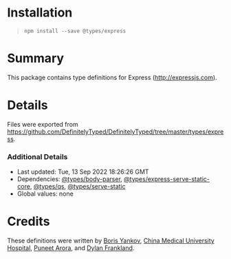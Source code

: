 # Installation
> `npm install --save @types/express`

# Summary
This package contains type definitions for Express (http://expressjs.com).

# Details
Files were exported from https://github.com/DefinitelyTyped/DefinitelyTyped/tree/master/types/express.

### Additional Details
 * Last updated: Tue, 13 Sep 2022 18:26:26 GMT
 * Dependencies: [@types/body-parser](https://npmjs.com/package/@types/body-parser), [@types/express-serve-static-core](https://npmjs.com/package/@types/express-serve-static-core), [@types/qs](https://npmjs.com/package/@types/qs), [@types/serve-static](https://npmjs.com/package/@types/serve-static)
 * Global values: none

# Credits
These definitions were written by [Boris Yankov](https://github.com/borisyankov), [China Medical University Hospital](https://github.com/CMUH), [Puneet Arora](https://github.com/puneetar), and [Dylan Frankland](https://github.com/dfrankland).
